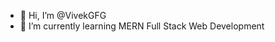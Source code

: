 - 👋 Hi, I’m @VivekGFG
- 🌱 I’m currently learning MERN Full Stack Web Development

<!---
VivekGFG/VivekGFG is a ✨ special ✨ repository because its `README.md` (this file) appears on your GitHub profile.
You can click the Preview link to take a look at your changes.
--->
